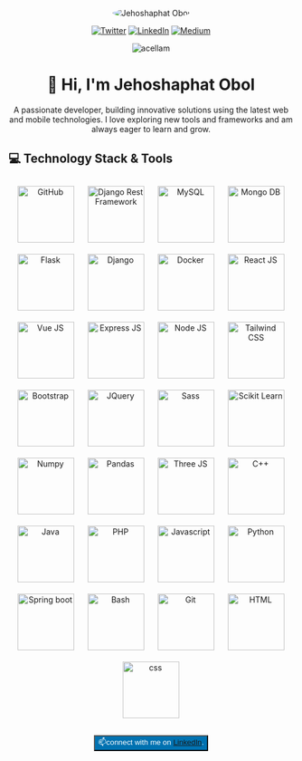 
<p align="center">
  <img src="https://i.pinimg.com/280x280_RS/eb/74/6c/eb746c68ba497d42c6e7c481dd04bf2c.jpg" alt="Jehoshaphat Obol" style="border-radius:50%;" />
</p>

<p align="center"><a href="https://twitter.com/JehoshaphatObol" target="_blank"><img alt="Twitter" src="https://img.shields.io/badge/twitter-%231DA1F2.svg?&style=for-the-badge&logo=twitter&logoColor=white" /></a> <a href="https://linkedin.com/in/jehoshaphat-obol" target="_blank"><img alt="LinkedIn" src="https://img.shields.io/badge/linkedin-%230077B5.svg?&style=for-the-badge&logo=linkedin&logoColor=white" /></a> <a href="https://medium.com/@qwqnhr" target="_blank"><img alt="Medium" src="https://img.shields.io/badge/medium-%2312100E.svg?&style=for-the-badge&logo=medium&logoColor=white" /></a>
 <p align="center"> <img src="https://komarev.com/ghpvc/?username=jehoshaphat-obol&label=Profile%20views&color=0e75b6&style=flat" alt="acellam" /> </p>

<h1 align="center">👋 Hi, I'm Jehoshaphat Obol</h1>
<p align="center">
  A passionate developer, building innovative solutions using the latest web and mobile technologies. I love exploring new tools and frameworks and am always eager to learn and grow.
</p>


<h2>💻 Technology Stack & Tools</h2>
<p align="center">
  <img src="https://imgs.search.brave.com/FTydGl3iJyNilLQan9YwMXPfNYpKT7g-UxAkKBs-6b4/rs:fit:860:0:0:0/g:ce/aHR0cHM6Ly9wbmdp/bWcuY29tL3VwbG9h/ZHMvZ2l0aHViL3Nt/YWxsL2dpdGh1Yl9Q/Tkc3OC5wbmc" alt="GitHub" title="GitHub" style="margin: 10px; height: 100px;" />
  
  <img src="https://www.django-rest-framework.org/img/logo.png" title="Django Rest Framework" style="margin: 10px; height: 100px;" />
  
  <img src="https://imgs.search.brave.com/CnslUfsK0qtHZGqRQpKO0tyHbXI8avmYXCiQydzynNU/rs:fit:860:0:0:0/g:ce/aHR0cHM6Ly93d3cu/bG9nby53aW5lL2Ev/bG9nby9NeVNRTC9N/eVNRTC1Mb2dvLndp/bmUuc3Zn" alt="MySQL" title="MySQL" style="margin: 10px; height: 100px;" />
  
  <img src="https://www.opc-router.de/wp-content/uploads/2021/03/mongodb_thumbnail.png" alt="Mongo DB" title="Mongo DB" style="margin: 10px; height: 100px;" />
  
  <img src="https://static-00.iconduck.com/assets.00/flask-icon-1594x2048-84mjydzf.png" alt="Flask" title="Flask" style="margin: 10px; height: 100px;" />  
  
  <img src="https://1000logos.net/wp-content/uploads/2020/08/Django-Logo.png" alt="Django" title="Django" style="margin: 10px; height: 100px;" />  
  
  <img src="https://upload.wikimedia.org/wikipedia/commons/e/ea/Docker_%28container_engine%29_logo_%28cropped%29.png" alt="Docker" title="Docker" style="margin: 10px; height: 100px;" />  

  <img src="https://cdn.freebiesupply.com/logos/large/2x/react-1-logo-png-transparent.png" alt="React JS" title="React JS" style="margin: 10px; height: 100px;" />

  <img src="https://upload.wikimedia.org/wikipedia/commons/thumb/9/95/Vue.js_Logo_2.svg/640px-Vue.js_Logo_2.svg.png" alt="Vue JS" title="Vue JS" style="margin: 10px; height: 100px;" />

  <img src="https://upload.wikimedia.org/wikipedia/commons/6/64/Expressjs.png" alt="Express JS" title="Express JS" style="margin: 10px; height: 100px;" />


  <img src="https://cdn.freebiesupply.com/logos/large/2x/nodejs-1-logo-png-transparent.png" alt="Node JS" title="Node JS" style="margin: 10px; height: 100px;" />


  <img src="https://encrypted-tbn0.gstatic.com/images?q=tbn:ANd9GcTSDKn3vA2YUbXzN0ZC3gALWJ08gJN-Drl15w&s" alt="Tailwind CSS" title="Tailwind css" style="margin: 10px; height: 100px;" />

  <img src="https://upload.wikimedia.org/wikipedia/commons/b/b2/Bootstrap_logo.svg" alt="Bootstrap" title="Bootstrap" style="margin: 10px; height: 100px;" />

  <img src="https://miro.medium.com/v2/resize:fit:860/0*eFomJUFua8tuqe8g.png" alt="JQuery" title="JQuery" style="margin: 10px; height: 100px;" />

  <img src="https://upload.wikimedia.org/wikipedia/commons/thumb/9/96/Sass_Logo_Color.svg/1280px-Sass_Logo_Color.svg.png" alt="Sass" title="Sass" style="margin: 10px; height: 100px;" />

  <img src="https://seeklogo.com/images/S/scikit-learn-logo-8766D07E2E-seeklogo.com.png" alt="Scikit Learn" title="Scikit Learn" style="margin: 10px; height: 100px;" />

  <img src="https://cdn.worldvectorlogo.com/logos/numpy-1.svg" alt="Numpy" title="Numpy" style="margin: 10px; height: 100px;" />

  <img src="https://pandas.pydata.org//static/img/favicon_white.ico" alt="Pandas" title="Pandas" style="margin: 10px; height: 100px;" />
  <img src="https://global.discourse-cdn.com/standard17/uploads/threejs/original/2X/e/e4f86d2200d2d35c30f7b1494e96b9595ebc2751.png" alt="Three JS" title="Three JS" style="margin: 10px; height: 100px;" />
  
  <img src="https://avatars.githubusercontent.com/u/59276?s=280&v=4" alt="C++" title="C++" style="margin: 10px; height: 100px;" />

  <img src="https://seeklogo.com/images/J/java-logo-41D4155FC3-seeklogo.com.png" alt="Java" title="Java" style="margin: 10px; height: 100px;" />


  <img src="https://upload.wikimedia.org/wikipedia/commons/thumb/2/27/PHP-logo.svg/711px-PHP-logo.svg.png" alt="PHP" title="PHP" style="margin: 10px; height: 100px;" />
  
  <img src="https://static.vecteezy.com/system/resources/previews/027/127/463/original/javascript-logo-javascript-icon-transparent-free-png.png" alt="Javascript" title="Javascript" style="margin: 10px; height: 100px;" />

  <img src="https://www.pngfind.com/pngs/m/62-626208_python-logo-png-transparent-background-python-logo-png.png" alt="Python" title="Python" style="margin: 10px; height: 100px;" />
  
  <img src="https://media.licdn.com/dms/image/D4D12AQFscCu_T0xB3A/article-cover_image-shrink_600_2000/0/1688794846091?e=2147483647&v=beta&t=W6FiJ_ZGjTh79I8xtLZZ8_-zu58OQb-fcB3cNbc2dZw" alt="Spring boot" title="Spring Boot" style="margin: 10px; height: 100px;" />
  
  <img src="https://bashlogo.com/img/logo/png/full_colored_light.png" alt="Bash" title="Bash" style="margin: 10px; height: 100px;" />
  
  <img src="https://cdn.worldvectorlogo.com/logos/git-bash.svg" alt="Git" title="Git" style="margin: 10px; height: 100px;" />

  <img src="https://cdn-icons-png.flaticon.com/256/174/174854.png" alt="HTML" title="HTML" style="margin: 10px; height: 100px;" />
  
  <img src="https://upload.wikimedia.org/wikipedia/commons/d/d5/CSS3_logo_and_wordmark.svg" alt="css" title="css" style="margin: 10px; height: 100px;" />

</p>
<div align="center" style="margin-top: 20px;">
<button  style="display: inline-block;background: #0072b1; color:white; margin-left: auto; margin-right: auto;">
  📫connect with me on <a href="www.linkedin.com/in/jehoshaphat-obol">LinkedIn</a>.
</button>
</div>
